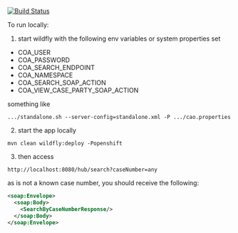 [![Build Status](https://travis-ci.org/bcgov/jag-scheduling-hub.svg?branch=master)](https://travis-ci.org/bcgov/jag-scheduling-hub)

<!-- [![Coverage](https://sonarcloud.io/api/project_badges/measure?project=jag-efiling%3Ahub&metric=coverage)](https://sonarcloud.io/dashboard?id=jag-efiling%3Ahub)

[![Vulnerabilities](https://sonarcloud.io/api/project_badges/measure?project=jag-efiling%3Ahub&metric=vulnerabilities)](https://sonarcloud.io/dashboard?id=jag-efiling%3Ahub)

[![Duplication](https://sonarcloud.io/api/project_badges/measure?project=jag-efiling%3Ahub&metric=duplicated_lines_density)](https://sonarcloud.io/dashboard?id=jag-efiling%3Ahub)

[![Code smells](https://sonarcloud.io/api/project_badges/measure?project=jag-efiling%3Ahub&metric=code_smells)](https://sonarcloud.io/dashboard?id=jag-efiling%3Ahub) -->


To run locally:
1. start wildfly with the following env variables or system properties set

  * COA_USER
  * COA_PASSWORD
  * COA_SEARCH_ENDPOINT
  * COA_NAMESPACE
  * COA_SEARCH_SOAP_ACTION
  * COA_VIEW_CASE_PARTY_SOAP_ACTION

something like
```
.../standalone.sh --server-config=standalone.xml -P .../cao.properties
```

2. start the app locally 

`mvn clean wildfly:deploy -Popenshift`

3. then access

`http://localhost:8080/hub/search?caseNumber=any`

as <any> is not a known case number, you should receive the following:
```xml
<soap:Envelope>
  <soap:Body>
    <SearchByCaseNumberResponse/>
  </soap:Body>
</soap:Envelope>
```